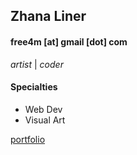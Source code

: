 ## Zhana Liner
#### free4m [at] gmail [dot] com

_artist_ | _coder_

#### Specialties

- Web Dev
- Visual Art

[portfolio](http://www.free4m.com)